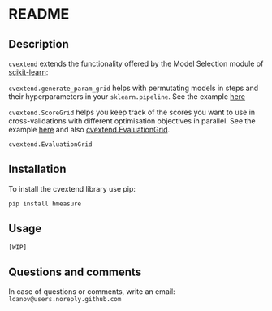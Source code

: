 # README

## Description 

`cvextend` extends the functionality offered by the Model Selection module of [scikit-learn](https://scikit-learn.org/stable/):

`cvextend.generate_param_grid` helps with permutating models in steps and their hyperparameters in your `sklearn.pipeline`. See the example [here](api/cvextend.generate_param_grid.html)

`cvextend.ScoreGrid` helps you keep track of the scores you want to use in cross-validations with different optimisation objectives in parallel. See the example [here](api/cvextend.ScoreGrid.html) and also [cvextend.EvaluationGrid](api/cvextend.ScoreGrid.html).

`cvextend.EvaluationGrid`

## Installation 

To install the cvextend library use pip:

```
pip install hmeasure
```

## Usage

``` 
[WIP]
```

## Questions and comments
In case of questions or comments, write an email:  
`ldanov@users.noreply.github.com`